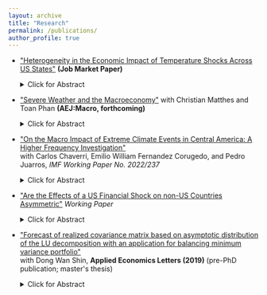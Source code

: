 ```yaml
---
layout: archive
title: "Research"
permalink: /publications/
author_profile: true
---
```


*    ["Heterogeneity in the Economic Impact of Temperature Shocks Across US States"](https://www.dropbox.com/scl/fi/pixqzfym60cekmahld126/JMP_Kim.pdf?rlkey=b2rlj9bgaqiajr45numo7v2ry&st=l87lpgaq&dl=0) **(Job Market Paper)**
      <details>
        <summary>Click for Abstract</summary>
        This paper presents new empirical evidence on short- and medium-term heterogeneous temperature effects on real GDP growth and inflation at the US state level. The results reveal heterogeneity across states, 
        seasons,
        and time horizons, with the sign of responses becoming synchronized seven quarters after temperature shocks. By examining the joint responses of output and prices, I explore whether temperature shocks
        resemble demand or supply shock at the state-level. The nature of shock varies by season and time horizon: cold season shock initially acts as positive demand and supply shock but transitions to negative supply
        (mostly in north-eastern states) and positive demand shock (mostly in southern states) as the time horizon extends, whereas warm season shock predominantly resembles negative supply shock after seven quarters 
        (especially in southern states). Variations in state-level responses are explained by state attributes such as sectoral shares of manufacturing and services along with average temperature.
      </details>
  
*    ["Severe Weather and the Macroeconomy"](https://hskim27.github.io/files/weather_2024.pdf) with Christian Matthes and Toan Phan **(AEJ:Macro, forthcoming)**
      <details>
        <summary>Click for Abstract</summary>
        We investigate the impact of severe weather shocks on the US macroeconomy over the past sixty years. Using a nonlinear vector autoregressive model, we find robust evidence of time-varying effects. 
        While negligible at the beginning of the sample, the impact becomes significant at the end, where an increase in the severe weather index reduces aggregate industrial production and consumption growth rates, and 
        raises aggregate unemployment and inflation rates. The effects are persistent for up to twenty months. Our findings suggest limited adaptation to the increased severity of weather in the United States, at least at 
        the macroeconomic level.
      </details>

*    ["On the Macro Impact of Extreme Climate Events in Central America: A Higher Frequency Investigation"](https://www.imf.org/en/Publications/WP/Issues/2022/12/02/On-the-Macro-Impact-of-Extreme-Climate-Events-in-Central-America-A-Higher-Frequency-526284)  
  with Carlos Chaverri, Emilio William Fernandez Corugedo, and Pedro Juarros, _IMF Working Paper No. 2022/237_
        <details>
          <summary>Click for Abstract</summary>
          Central America is one of the world’s most vulnerable regions to extreme climate events. The literature estimates the macroeconomic effects of climate events mainly using annual data, which might underestimate 
          the true effects as these extreme events tend to be short-lived and generate government and family support in response. To overcome this limitation, this paper studies Central American countries’ macroeconomic
          impact of climatic disasters using high-frequency (monthly) data over the period 2000-2019. We identify extreme climate events by defining dummy variables related to storm and flood events reported in the EM-DAT 
          (Emergency Events Database) and estimate country-specific VAR and panel VAR. The results suggest that a climatic disaster drops monthly economic activity in most countries in the region of around 0.5 to 1 
          percentage points on impact, with persistent effects on the level of GDP. We show that even as extreme climate events were relatively less severe under our sample period, quantitative effects are similar or 
          larger than previously estimated for the region. In addition, remittances (transfers from family living abroad) increase for most countries in response to a extreme climate event, acting as a shock absorber. The 
          results are robust to controlling for the severity of the climate events, for which we construct a monthly climate index measuring severity of weather indicators by following the spirit of the Actuaries Climate 
          Index (ACI).
        </details>  
    
*    ["Are the Effects of a US Financial Shock on non-US Countries Asymmetric"](https://hskim27.github.io/files/us_financial_shock_asymmetric.pdf)  _Working Paper_
        <details>
          <summary>Click for Abstract</summary>
          In the past few decades, US financial markets have experienced a high degree of financial integration with non-US countries. I examine whether US financial shocks affect non-US economies, especially focusing on 
          potential asymmetric effects. US financial shocks are identified from a model that allows the asymmetric effects of US financial market disturbances following a recent paper (Barnichon, Matthes, and Ziegenbein 
          (2020)). Using Smooth Local Projection, I find that US financial shocks lead to asymmetric effects in a majority of G7 countries (Canada, Germany, France, the UK and Italy): an adverse US financial shock, i.e., 
          tightening of financial conditions, generates a significant decline in the countries’ output and the movements are similar across the countries, while a favorable US financial shock, i.e., easing of financial 
          conditions, generates no statistically significant responses. The asymmetry also exists in short-term interest rates and share prices indices.
        </details> 

* ["Forecast of realized covariance matrix based on asymptotic distribution of the LU decomposition with an application for balancing minimum variance portfolio"](https://www.dropbox.com/scl/fi/8lv4uxqagmpnfm2bf41z2/Forecast-of-realized-covariance-matrix-based-on-asymptotic-distribution-of-the-LU-decomposition-with-an-application-for-balancing-minimum-variance-portfolio.pdf?rlkey=jg5deg315x8cshbt4xr5qx85l&st=dtbocb4q&dl=0)  
  with Dong Wan Shin, <strong>Applied Economics Letters (2019)</strong> (pre-PhD publication; master's thesis)
    <details>
      <summary>Click for Abstract</summary>
      We derive the asymptotic distribution for the LU decomposition, that is, the Cholesky decomposition, of realized covariance matrix. Distributional properties are combined with an existing generalized heterogeneous 
      autoregressive (GHAR) method for forecasting realized covariance matrix, which will be referred to as a generalized HARQ (GHARQ) method. An out-of-sample forecast comparison of a real data set shows that the 
      proposed GHARQ method outperforms other existing methods in terms of optimizing the variances of portfolios.
    </details> 
      
